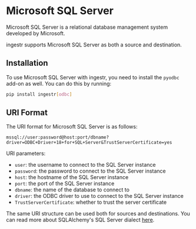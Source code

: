 # Microsoft SQL Server
Microsoft SQL Server is a relational database management system developed by Microsoft.

ingestr supports Microsoft SQL Server as both a source and destination.

## Installation

To use Microsoft SQL Server with ingestr, you need to install the `pyodbc` add-on as well. You can do this by running:

```bash
pip install ingestr[odbc]
```

## URI Format
The URI format for Microsoft SQL Server is as follows:

```plaintext
mssql://user:password@host:port/dbname?driver=ODBC+Driver+18+for+SQL+Server&TrustServerCertificate=yes
```

URI parameters:
- `user`: the username to connect to the SQL Server instance
- `password`: the password to connect to the SQL Server instance
- `host`: the hostname of the SQL Server instance
- `port`: the port of the SQL Server instance
- `dbname`: the name of the database to connect to
- `driver`: the ODBC driver to use to connect to the SQL Server instance
- `TrustServerCertificate`: whether to trust the server certificate

The same URI structure can be used both for sources and destinations. You can read more about SQLAlchemy's SQL Server dialect [here](https://docs.sqlalchemy.org/en/20/core/engines.html#microsoft-sql-server).
